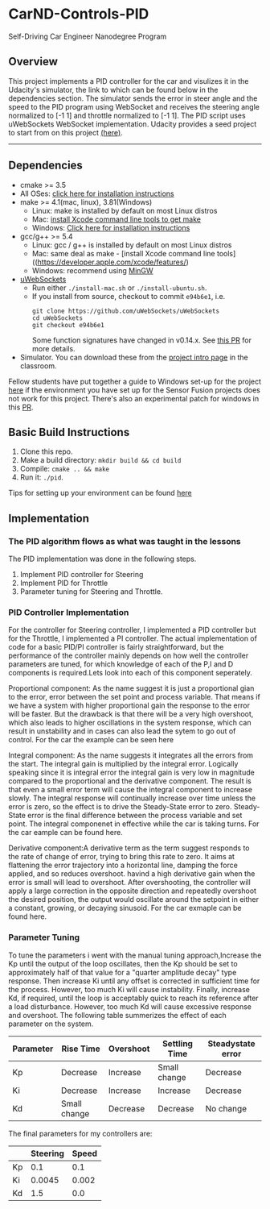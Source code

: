 # CarND-Controls-PID
Self-Driving Car Engineer Nanodegree Program


## Overview

This project implements a PID controller for the car and visulizes it in the Udacity's simulator, the link to which can be found below in the dependencies section. The simulator sends the error in steer angle and the speed to the PID program using WebSocket and receives the steering angle normalized to [-1 1] and throttle normalized to [-1 1]. The PID script uses uWebSockets WebSocket implementation. Udacity provides a seed project to start from on this project [(here)](https://github.com/udacity/CarND-Controls-PID).

---

## Dependencies

* cmake >= 3.5
 * All OSes: [click here for installation instructions](https://cmake.org/install/)
* make >= 4.1(mac, linux), 3.81(Windows)
  * Linux: make is installed by default on most Linux distros
  * Mac: [install Xcode command line tools to get make](https://developer.apple.com/xcode/features/)
  * Windows: [Click here for installation instructions](http://gnuwin32.sourceforge.net/packages/make.htm)
* gcc/g++ >= 5.4
  * Linux: gcc / g++ is installed by default on most Linux distros
  * Mac: same deal as make - [install Xcode command line tools]((https://developer.apple.com/xcode/features/)
  * Windows: recommend using [MinGW](http://www.mingw.org/)
* [uWebSockets](https://github.com/uWebSockets/uWebSockets)
  * Run either `./install-mac.sh` or `./install-ubuntu.sh`.
  * If you install from source, checkout to commit `e94b6e1`, i.e.
    ```
    git clone https://github.com/uWebSockets/uWebSockets 
    cd uWebSockets
    git checkout e94b6e1
    ```
    Some function signatures have changed in v0.14.x. See [this PR](https://github.com/udacity/CarND-MPC-Project/pull/3) for more details.
* Simulator. You can download these from the [project intro page](https://github.com/udacity/self-driving-car-sim/releases) in the classroom.

Fellow students have put together a guide to Windows set-up for the project [here](https://s3-us-west-1.amazonaws.com/udacity-selfdrivingcar/files/Kidnapped_Vehicle_Windows_Setup.pdf) if the environment you have set up for the Sensor Fusion projects does not work for this project. There's also an experimental patch for windows in this [PR](https://github.com/udacity/CarND-PID-Control-Project/pull/3).

## Basic Build Instructions

1. Clone this repo.
2. Make a build directory: `mkdir build && cd build`
3. Compile: `cmake .. && make`
4. Run it: `./pid`. 

Tips for setting up your environment can be found [here](https://classroom.udacity.com/nanodegrees/nd013/parts/40f38239-66b6-46ec-ae68-03afd8a601c8/modules/0949fca6-b379-42af-a919-ee50aa304e6a/lessons/f758c44c-5e40-4e01-93b5-1a82aa4e044f/concepts/23d376c7-0195-4276-bdf0-e02f1f3c665d)

## Implementation

### The PID algorithm flows as what was taught in the lessons
The PID implementation was done in the following steps.
1. Implement PID controller for Steering 
2. Implement PID for Throttle
3. Parameter tuning for Steering and Throttle.

###  PID Controller Implementation

For the controller for Steering controller, I implemented a PID controller but for the Throttle, I implemented a PI controller. The actual implementation of code for a basic PID/PI controller is fairly straightforward, but the performance of the controller mainly depends on how well the controller parameters are tuned, for which knowledge of each of the P,I and D components is required.Lets look into each of this component seperately.

Proportional component: As the name suggest it is just a proportional gian to the error, error between the set point and process variable. That means if we have a system with higher proportional gain the response to the error will be faster. But the drawback is that there will be a very high overshoot, which also leads to higher oscillations in the system response, which can result in unstability and in cases can also lead the sytem to go out of control. For the car the example can be seen here


Integral component: As the name suggests it integrates all the errors from the start. The integral gain is multiplied by the integral error. Logically speaking since it is integral error the integral gain is very low in magnitude compared to the proportional and the derivative component. The result is that even a small error term will cause the integral component to increase slowly. The integral response will continually increase over time unless the error is zero, so the effect is to drive the Steady-State error to zero. Steady-State error is the final difference between the process variable and set point. The integral componenet in effective while the car is taking turns. For the car eample can be found here. 

Derivative component:A derivative term as the term suggest responds to the rate of change of error, trying to bring this rate to zero. It aims at flattening the error trajectory into a horizontal line, damping the force applied, and so reduces overshoot. havind a high derivative gain when the error is small will lead to overshoot. After overshooting, the controller will apply a large correction in the opposite direction and repeatedly overshoot the desired position, the output would oscillate around the setpoint in either a constant, growing, or decaying sinusoid. For the car exmaple can be found here.

### Parameter Tuning

To tune the parameters i went with the manual tuning approach,Increase the Kp until the output of the loop oscillates, then the Kp should be set to approximately half of that value for a "quarter amplitude decay" type response. Then increase Ki until any offset is corrected in sufficient time for the process. However, too much Ki will cause instability. Finally, increase Kd, if required, until the loop is acceptably quick to reach its reference after a load disturbance. However, too much Kd will cause excessive response and overshoot. The following table summerizes the effect of each parameter on the system.


| Parameter  | Rise Time   | Overshoot  | Settling Time   | Steadystate error  |
|---|---|---|---|---|
| Kp  | Decrease  | Increase  | Small change  | Decrease  |
| Ki  | Decrease  | Increase  | Increase  | Decrease  |
| Kd  | Small change  | Decrease  | Decrease  | No change  |


The final parameters for my controllers are: 

|   | Steering  | Speed  |
|---|---|---|
| Kp  |  0.1 |  0.1 |
| Ki  | 0.0045  |  0.002 |
| Kd  | 1.5  |  0.0 |

